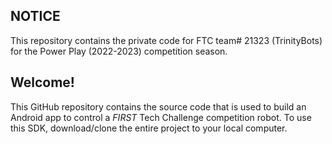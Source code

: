 ## NOTICE

This repository contains the private code for FTC team# 21323 (TrinityBots) for the Power Play (2022-2023) competition season.

## Welcome!
This GitHub repository contains the source code that is used to build an Android app to control a *FIRST* Tech Challenge competition robot.  To use this SDK, download/clone the entire project to your local computer.
